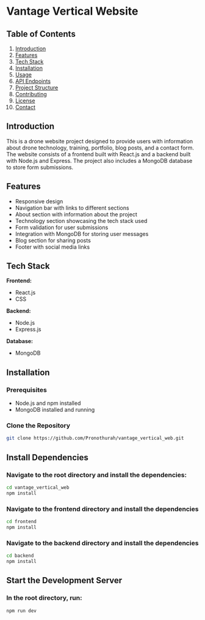 # Vantage Vertical Website

## Table of Contents

1. [Introduction](#introduction)
2. [Features](#features)
3. [Tech Stack](#tech-stack)
4. [Installation](#installation)
5. [Usage](#usage)
6. [API Endpoints](#api-endpoints)
7. [Project Structure](#project-structure)
8. [Contributing](#contributing)
9. [License](#license)
10. [Contact](#contact)

## Introduction

This is a drone website project designed to provide users with information about drone technology, training, portfolio, blog posts, and a contact form. The website consists of a frontend built with React.js and a backend built with Node.js and Express. The project also includes a MongoDB database to store form submissions.

## Features

- Responsive design
- Navigation bar with links to different sections
- About section with information about the project
- Technology section showcasing the tech stack used
- Form validation for user submissions
- Integration with MongoDB for storing user messages
- Blog section for sharing posts
- Footer with social media links

## Tech Stack

**Frontend:**
- React.js
- CSS

**Backend:**
- Node.js
- Express.js

**Database:**
- MongoDB

## Installation

### Prerequisites

- Node.js and npm installed
- MongoDB installed and running

### Clone the Repository

```bash
git clone https://github.com/Pronothurah/vantage_vertical_web.git
```

## Install Dependencies

### Navigate to the root directory and install the dependencies:

```bash
cd vantage_vertical_web
npm install
```

### Navigate to the frontend directory and install the dependencies

```bash
cd frontend
npm install
```

### Navigate to the backend directory and install the dependencies

```bash
cd backend
npm install
```

## Start the Development Server
### In the root directory, run:

```bash
npm run dev
```